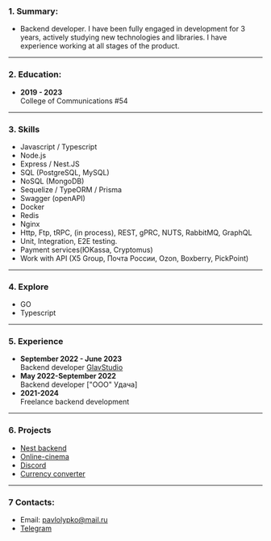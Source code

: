 ### 1. Summary: ###
* Backend developer. I have been fully engaged in development for 3 years, actively studying new technologies and libraries. I have experience working at all stages of the product.

---
### 2. Education: ###
*  **2019 - 2023**  
College of Communications #54

---
### 3. Skills ###
*  Javascript / Typescript
*  Node.js
*  Express / Nest.JS
*  SQL (PostgreSQL, MySQL)
*  NoSQL (MongoDB)
*  Sequelize / TypeORM / Prisma
*  Swagger (openAPI)
*  Docker
*  Redis
*  Nginx
*  Http, Ftp, tRPC, (in process), REST, gPRC, NUTS, RabbitMQ, GraphQL
*  Unit, Integration, E2E testing.
*  Payment services(ЮKassa, Cryptomus)
*  Work with API (X5 Group, Почта России, Ozon, Boxberry, PickPoint)

---
### 4. Explore ###

*  GO
*  Typescript


---
### 5. Experience ###
*  **September 2022 - June 2023**  
Backend developer [GlavStudio](https://glavstudio.pro/)
*  **May 2022-September 2022**  
Backend developer ["ООО" Удача]
*  **2021-2024**  
Freelance backend development  
---

### 6. Projects ###
*  [Nest backend](https://github.com/pashasolyana/nestjs)
*  [Online-cinema](https://github.com/pashasolyana/online-cinema-diplom)
*  [Discord](https://github.com/pashasolyana/discord)
*  [Сurrency converter](https://github.com/pashasolyana/course-work-flutter)

---
### 7 Contacts: ###
*  Email: pavlolypko@mail.ru
*  [Telegram](https://t.me/oknrddhnii)
